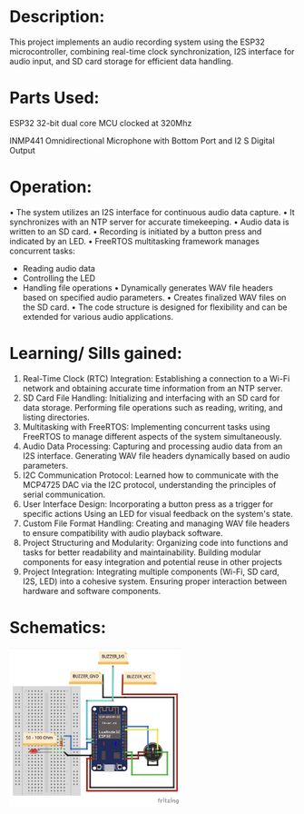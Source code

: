 # Description:
This project implements an audio recording system using the ESP32 microcontroller, combining real-time clock synchronization, I2S interface for audio input, and SD card storage for efficient data handling.

# Parts Used:
ESP32	32-bit dual core MCU clocked at 320Mhz

INMP441	Omnidirectional Microphone with Bottom Port and I2 S Digital Output

# Operation:
•	The system utilizes an I2S interface for continuous audio data capture.
•	It synchronizes with an NTP server for accurate timekeeping.
•	Audio data is written to an SD card.
•	Recording is initiated by a button press and indicated by an LED.
•	FreeRTOS multitasking framework manages concurrent tasks:
-	Reading audio data
-	Controlling the LED
-	Handling file operations
•	Dynamically generates WAV file headers based on specified audio parameters.
•	Creates finalized WAV files on the SD card.
•	The code structure is designed for flexibility and can be extended for various audio applications.

# Learning/ Sills gained:
1.	Real-Time Clock (RTC) Integration: Establishing a connection to a Wi-Fi network and obtaining accurate time information from an NTP server.
2.	SD Card File Handling: Initializing and interfacing with an SD card for data storage. Performing file operations such as reading, writing, and listing directories.
3.	Multitasking with FreeRTOS: Implementing concurrent tasks using FreeRTOS to manage different aspects of the system simultaneously.
4.	Audio Data Processing: Capturing and processing audio data from an I2S interface. Generating WAV file headers dynamically based on audio parameters.
5.	I2C Communication Protocol: Learned how to communicate with the MCP4725 DAC via the I2C protocol, understanding the principles of serial communication.
6.	User Interface Design: Incorporating a button press as a trigger for specific actions Using an LED for visual feedback on the system's state.
7.	Custom File Format Handling: Creating and managing WAV file headers to ensure compatibility with audio playback software.
8.	Project Structuring and Modularity: Organizing code into functions and tasks for better readability and maintainability. Building modular components for easy integration and potential reuse in other projects
9.	Project Integration: Integrating multiple components (Wi-Fi, SD card, I2S, LED) into a cohesive system. Ensuring proper interaction between hardware and software components.

# Schematics:
<img src="https://github.com/kripanshukumar/Wave-Sample-Generator/blob/main/Image/Schematics.png" width=60% height=60%>
